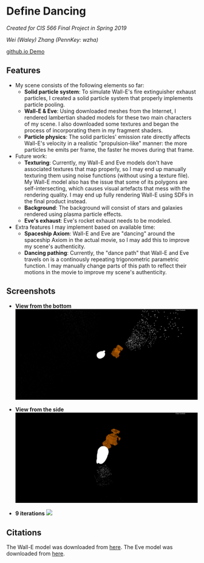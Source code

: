# Define Dancing
_Created for CIS 566 Final Project in Spring 2019_

_Wei (Waley) Zhang (PennKey: wzha)_

[github.io Demo](https://greedyai.github.io/define-dancing/)

## Features
- My scene consists of the following elements so far:
  - __Solid particle system__: To simulate Wall-E's fire extinguisher exhaust particles, I created a solid particle system that properly implements particle pooling.
  - __Wall-E & Eve__: Using downloaded meshes from the Internet, I rendered lambertian shaded models for these two main characters of my scene. I also downloaded some textures and began the process of incorporating them in my fragment shaders.
  - __Particle physics__: The solid particles' emission rate directly affects Wall-E's velocity in a realistic "propulsion-like" manner: the more particles he emits per frame, the faster he moves during that frame.
- Future work:
  - __Texturing__: Currently, my Wall-E and Eve models don't have associated textures that map properly, so I may end up manually texturing them using noise functions (without using a texture file). My Wall-E model also has the issue that some of its polygons are self-intersecting, which causes visual artefacts that mess with the rendering quality. I may end up fully rendering Wall-E using SDFs in the final product instead.
  - __Background__: The background will consist of stars and galaxies rendered using plasma particle effects.
  - __Eve's exhaust__: Eve's rocket exhaust needs to be modeled.
- Extra features I may implement based on available time:
  - __Spaceship Axiom__: Wall-E and Eve are "dancing" around the spaceship Axiom in the actual movie, so I may add this to improve my scene's authenticity.
  - __Dancing pathing__: Currently, the "dance path" that Wall-E and Eve travels on is a continously repeating trigonometric parametric function. I may manually change parts of this path to reflect their motions in the movie to improve my scene's authenticity.

## Screenshots
- __View from the bottom__
![](img/milestone-1-1.PNG)

- __View from the side__
![](img/milestone-1-2.PNG)

- __9 iterations__
![](img/9_iter.PNG)

## Citations
The Wall-E model was downloaded from [here](https://free3d.com/3d-model/walle-rigged-78282.html). The Eve model was downloaded from [here](https://free3d.com/3d-model/eve-53097.html).
